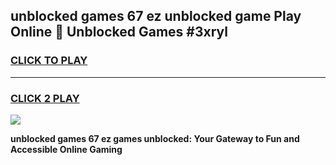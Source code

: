 
## unblocked games 67 ez unblocked game Play Online 👋 Unblocked Games #3xryl
<h3>
<a href="https://premium.freeplayer.one?title=unblocked_games_67_ez&ref=21F">CLICK TO PLAY</a></h3>
<hr>

<h3>
<a href="https://premium.freeplayer.one?title=unblocked_games_67_ez&ref=21F">CLICK 2 PLAY</a>
  
</h3>

<a href="https://premium.freeplayer.one?title=unblocked_games_67_ez&ref=21F/"><img src="https://clearcache.store/games.png"></a>


**unblocked games 67 ez games unblocked: Your Gateway to Fun and Accessible Online Gaming**
